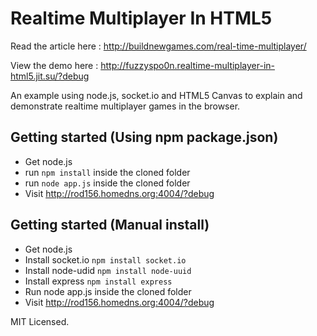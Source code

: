 Realtime Multiplayer In HTML5
=============================

Read the article here : 
http://buildnewgames.com/real-time-multiplayer/

View the demo here :
http://fuzzyspo0n.realtime-multiplayer-in-html5.jit.su/?debug

An example using node.js, socket.io and HTML5 Canvas to explain and demonstrate realtime multiplayer games in the browser.

## Getting started (Using npm package.json)
* Get node.js
* run `npm install` inside the cloned folder
* run `node app.js` inside the cloned folder
* Visit http://rod156.homedns.org:4004/?debug

## Getting started (Manual install)

* Get node.js
* Install socket.io `npm install socket.io`
* Install node-udid `npm install node-uuid`
* Install express `npm install express`
* Run node app.js inside the cloned folder
* Visit http://rod156.homedns.org:4004/?debug


MIT Licensed.